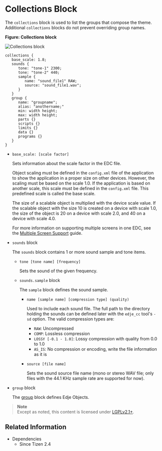 # Collections Block

The `collections` block is used to list the groups that compose the theme. Additional `collections` blocks do not prevent overriding group names.

**Figure: Collections block**

![Collections block](./media/diagram_collections.png)

```
collections {
   base_scale: 1.8;
   sounds {
      tone: "tone-1" 2300;
      tone: "tone-2" 440;
      sample {
         name: "sound_file1" RAW;
         source: "sound_file1.wav";
      }
   }
   group {
      name: "groupname";
      alias: "anothername;"
      min: width height;
      max: width height;
      parts {}
      scripts {}
      limits {}
      data {}
      programs {}
   }
}
```

- `base_scale: [scale factor]`  

  Sets information about the scale factor in the EDC file.  

  Object scaling must be defined in the `config.xml` file of the application to show the application in a proper size on other devices. However, the scaling must be based on the scale 1.0. If the application is based on another scale, this scale must be defined in the `config.xml` file. This predefined scale is called the base scale.  

  The size of a scalable object is multiplied with the device scale value. If the scalable object with the size 10 is created on a device with scale 1.0, the size of the object is 20 on a device with scale 2.0, and 40 on a device with scale 4.0.  

  For more information on supporting multiple screens in one EDC, see the [Multiple Screen Support](./multiple-screens.md) guide.

- `sounds` block  

  The `sounds` block contains 1 or more sound sample and tone items.
  - `tone [tone name] [frequency]`  

    Sets the sound of the given frequency.

  - `sounds.sample` block  

    The `sample` block defines the sound sample.
    - `name [sample name] [compression type] (quality)`  

      Used to include each sound file. The full path to the directory holding the sounds can be defined later with the `edje_cc` tool's `-sd` option. The valid compression types are:	    
      - `RAW`: Uncompressed    
      - `COMP`: Lossless compression    
      - `LOSSY [-0.1 - 1.0]`: Lossy compression with quality from 0.0 to 1.0    
      - `AS_IS`: No compression or encoding, write the file information as it is

    - `source [file name]`  

      Sets the sound source file name (mono or stereo WAV file; only files with the 44.1 KHz sample rate are supported for now).

- `group` block  

  The [group](./learn-edc-group.md) block defines Edje Objects.

> **Note**  
> Except as noted, this content is licensed under [LGPLv2.1+](http://opensource.org/licenses/LGPL-2.1).

## Related Information
- Dependencies
  - Since Tizen 2.4
  
